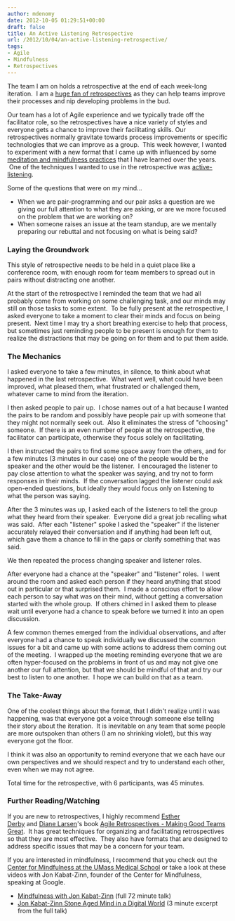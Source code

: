 ```yaml
---
author: mdenomy
date: 2012-10-05 01:29:51+00:00
draft: false
title: An Active Listening Retrospective
url: /2012/10/04/an-active-listening-retrospective/
tags:
- Agile
- Mindfulness
- Retrospectives
---
```


The team I am on holds a retrospective at the end of each week-long iteration.  I am a [huge fan of retrospectives](http://mdenomy.wordpress.com/category/retrospectives/) as they can help teams improve their processes and nip developing problems in the bud.

Our team has a lot of Agile experience and we typically trade off the facilitator role, so the retrospectives have a nice variety of styles and everyone gets a chance to improve their facilitating skills. Our retrospectives normally gravitate towards process improvements or specific technologies that we can improve as a group.  This week however, I wanted to experiment with a new format that I came up with influenced by some [meditation and mindfulness practices](http://www.umassmed.edu/cfm/stress/index.aspx) that I have learned over the years.  One of the techniques I wanted to use in the retrospective was [active-listening](http://en.wikipedia.org/wiki/Active_listening).

Some of the questions that were on my mind...

* When we are pair-programming and our pair asks a question are we giving our full attention to what they are asking, or are we more focused on the problem that we are working on?
* When someone raises an issue at the team standup, are we mentally preparing our rebuttal and not focusing on what is being said?

### Laying the Groundwork

This style of retrospective needs to be held in a quiet place like a conference room, with enough room for team members to spread out in pairs without distracting one another.

At the start of the retrospective I reminded the team that we had all probably come from working on some challenging task, and our minds may still on those tasks to some extent.  To be fully present at the retrospective, I asked everyone to take a moment to clear their minds and focus on being present.  Next time I may try a short breathing exercise to help that process, but sometimes just reminding people to be present is enough for them to realize the distractions that may be going on for them and to put them aside.


### The Mechanics

I asked everyone to take a few minutes, in silence, to think about what happened in the last retrospective.  What went well, what could have been improved, what pleased them, what frustrated or challenged them, whatever came to mind from the iteration.

I then asked people to pair up.  I chose names out of a hat because I wanted the pairs to be random and possibly have people pair up with someone that they might not normally seek out.  Also it eliminates the stress of "choosing" someone.  If there is an even number of people at the retrospective, the facilitator can participate, otherwise they focus solely on facilitating.

I then instructed the pairs to find some space away from the others, and for a few minutes (3 minutes in our case) one of the people would be the speaker and the other would be the listener.  I encouraged the listener to pay close attention to what the speaker was saying, and try not to form responses in their minds.  If the conversation lagged the listener could ask open-ended questions, but ideally they would focus only on listening to what the person was saying.

After the 3 minutes was up, I asked each of the listeners to tell the group what they heard from their speaker.  Everyone did a great job recalling what was said.  After each "listener" spoke I asked the "speaker" if the listener accurately relayed their conversation and if anything had been left out, which gave them a chance to fill in the gaps or clarify something that was said.

We then repeated the process changing speaker and listener roles.

After everyone had a chance at the "speaker" and "listener" roles.  I went around the room and asked each person if they heard anything that stood out in particular or that surprised them.  I made a conscious effort to allow each person to say what was on their mind, without getting a conversation started with the whole group.  If others chimed in I asked them to please wait until everyone had a chance to speak before we turned it into an open discussion.

A few common themes emerged from the individual observations, and after everyone had a chance to speak individually we discussed the common issues for a bit and came up with some actions to address them coming out of the meeting.  I wrapped up the meeting reminding everyone that we are often hyper-focused on the problems in front of us and may not give one another our full attention, but that we should be mindful of that and try our best to listen to one another.  I hope we can build on that as a team.


### The Take-Away


One of the coolest things about the format, that I didn't realize until it was happening, was that everyone got a voice through someone else telling their story about the iteration.  It is inevitable on any team that some people are more outspoken than others (I am no shrinking violet), but this way everyone got the floor.

I think it was also an opportunity to remind everyone that we each have our own perspectives and we should respect and try to understand each other, even when we may not agree.

Total time for the retrospective, with 6 participants, was 45 minutes.


### Further Reading/Watching


If you are new to retrospectives, I highly recommend [Esther Derby](http://www.estherderby.com/) and [Diane Larsen](http://futureworksconsulting.com/who-we-are/diana-larsen)'s book [Agile Retrospectives - Making Good Teams Great](http://pragprog.com/book/dlret/agile-retrospectives).  It has great techniques for organizing and facilitating retrospectives so that they are most effective.  They also have formats that are designed to address specific issues that may be a concern for your team.

If you are interested in mindfulness, I recommend that you check out the [Center for Mindfulness at the UMass Medical School](http://www.umassmed.edu/cfm/home/index.aspx) or take a look at these videos with Jon Kabat-Zinn, founder of the Center for Mindfulness, speaking at Google.

* [Mindfulness with Jon Kabat-Zinn](http://www.youtube.com/watch?v=3nwwKbM_vJc) (full 72 minute talk)
* [Jon Kabat-Zinn Stone Aged Mind in a Digital World](http://www.youtube.com/watch?v=bqQQDTjWz9U) (3 minute excerpt from the full talk)


